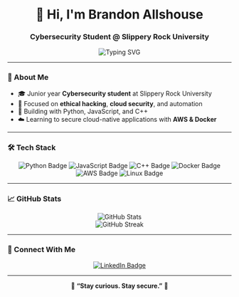 <h1 align="center">👋 Hi, I'm Brandon Allshouse</h1>
<h3 align="center">Cybersecurity Student @ Slippery Rock University</h3>

<p align="center">
  <img src="https://readme-typing-svg.demolab.com?font=Fira+Code&pause=1000&color=00C2FF&center=true&vCenter=true&width=600&lines=Cybersecurity+Student+%F0%9F%94%91;Python+%7C+JavaScript+%7C+C%2B%2B+%7C+Docker+%7C+AWS;Lifelong+Learner+and+Builder+of+Cool+Things" alt="Typing SVG" />
</p>

---

### 🧠 About Me

- 🎓 Junior year **Cybersecurity student** at Slippery Rock University  
- 🔐 Focused on **ethical hacking**, **cloud security**, and automation  
- 🧰 Building with Python, JavaScript, and C++  
- ☁️ Learning to secure cloud-native applications with **AWS & Docker**

---

### 🛠️ Tech Stack

<p align="center">
  <img src="https://img.shields.io/badge/Python-3776AB?style=for-the-badge&logo=python&logoColor=white" alt="Python Badge" />
  <img src="https://img.shields.io/badge/JavaScript-F7DF1E?style=for-the-badge&logo=javascript&logoColor=black" alt="JavaScript Badge" />
  <img src="https://img.shields.io/badge/C++-00599C?style=for-the-badge&logo=c%2B%2B&logoColor=white" alt="C++ Badge" />
  <img src="https://img.shields.io/badge/Docker-2496ED?style=for-the-badge&logo=docker&logoColor=white" alt="Docker Badge" />
  <img src="https://img.shields.io/badge/AWS-232F3E?style=for-the-badge&logo=amazon-aws&logoColor=white" alt="AWS Badge" />
  <img src="https://img.shields.io/badge/Linux-FCC624?style=for-the-badge&logo=linux&logoColor=black" alt="Linux Badge" />
</p>

---

### 📈 GitHub Stats

<p align="center">
  <img src="https://github-readme-stats.vercel.app/api?username=brandonallshouse&show_icons=true&theme=github_dark" alt="GitHub Stats" />
  <br />
  <img src="https://github-readme-streak-stats.herokuapp.com/?user=brandonallshouse&theme=dark" alt="GitHub Streak" />
</p>

---

### 🔗 Connect With Me

<p align="center">
  <a href="https://www.linkedin.com/in/brandon-allshouse-37776a274/" target="_blank">
    <img src="https://img.shields.io/badge/LinkedIn-0A66C2?style=for-the-badge&logo=linkedin&logoColor=white" alt="LinkedIn Badge" />
  </a>
</p>

---

<p align="center">
  🚀 <strong>“Stay curious. Stay secure.”</strong> 🔐
</p>
